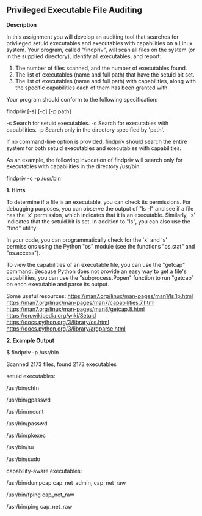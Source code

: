 **Privileged Executable File Auditing**
-------------------------------------------------------------------------------

**Description**

In this assignment you will develop an auditing tool that searches for
privileged setuid executables and executables with capabilities on a Linux
system. Your program, called "findpriv", will scan all files on the system (or
in the supplied directory), identify all executables, and report:

1) The number of files scanned, and the number of executables found.
2) The list of executables (name and full path) that have the setuid bit set.
3) The list of executables (name and full path) with capabilities, along
   with the specific capabilities each of them has been granted with.

Your program should conform to the following specification:

findpriv [-s] [-c] [-p path]

-s  Search for setuid executables.
-c  Search for executables with capabilities.
-p  Search only in the directory specified by 'path'.

If no command-line option is provided, findpriv should search the entire
system for both setuid executables and executables with capabilities.

As an example, the following invocation of findpriv will search only for
executables with capabilities in the directory /usr/bin:

findpriv -c -p /usr/bin

**1. Hints**

To determine if a file is an executable, you can check its permissions. For
debugging purposes, you can observe the output of "ls -l" and see if a file
has the 'x' permission, which indicates that it is an executable. Similarly,
's' indicates that the setuid bit is set. In addition to "ls", you can also
use the "find" utility.

In your code, you can programmatically check for the 'x' and 's' permissions
using the Python "os" module (see the functions "os.stat" and "os.access").

To view the capabilities of an executable file, you can use the "getcap"
command. Because Python does not provide an easy way to get a file's
capabilities, you can use the "subprocess.Popen" function to run "getcap" on
each executable and parse its output.

Some useful resources:
https://man7.org/linux/man-pages/man1/ls.1p.html
https://man7.org/linux/man-pages/man7/capabilities.7.html
https://man7.org/linux/man-pages/man8/getcap.8.html
https://en.wikipedia.org/wiki/Setuid
https://docs.python.org/3/library/os.html
https://docs.python.org/3/library/argparse.html

**2. Example Output**

$ findpriv -p /usr/bin

Scanned 2173 files, found 2173 executables

setuid executables:

/usr/bin/chfn

/usr/bin/gpasswd

/usr/bin/mount

/usr/bin/passwd

/usr/bin/pkexec

/usr/bin/su

/usr/bin/sudo

capability-aware executables:

/usr/bin/dumpcap  cap_net_admin, cap_net_raw

/usr/bin/fping    cap_net_raw

/usr/bin/ping     cap_net_raw
